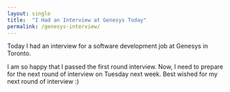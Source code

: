 ```yaml
---
layout: single
title:  "I Had an Interview at Genesys Today"
permalink: /genesys-interview/
---
```

Today I had an interview for a software development job at Genesys in Toronto. 

I am so happy that I passed the first round interview. Now, I need to prepare for the next round of interview on Tuesday next week. Best wished for my next round of interview :)